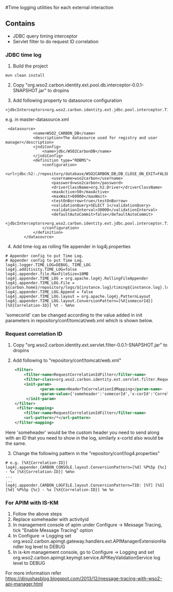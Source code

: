 #Time logging utilities for each external interaction

## Contains
* JDBC query timing interceptor
* Servlet filter to do request ID correlation

### JDBC time log
1. Build the project
```$cmd
mvn clean install
```
2. Copy "org.wso2.carbon.identity.ext.pool.db.interceptor-0.0.1-SNAPSHOT.jar" to dropins


3. Add following property to datasource configuration

```$xml
<jdbcInterceptors>org.wso2.carbon.identity.ext.jdbc.pool.interceptor.TimeLogInterceptor</jdbcInterceptors>
```

e.g. in master-datasource.xml

```$xml
 <datasource>
            <name>WSO2_CARBON_DB</name>
            <description>The datasource used for registry and user manager</description>
            <jndiConfig>
                <name>jdbc/WSO2CarbonDB</name>
            </jndiConfig>
            <definition type="RDBMS">
                <configuration>
                    <url>jdbc:h2:./repository/database/WSO2CARBON_DB;DB_CLOSE_ON_EXIT=FALSE;LOCK_TIMEOUT=60000</url>
                    <username>wso2carbon</username>
                    <password>wso2carbon</password>
                    <driverClassName>org.h2.Driver</driverClassName>
                    <maxActive>50</maxActive>
                    <maxWait>60000</maxWait>
                    <testOnBorrow>true</testOnBorrow>
                    <validationQuery>SELECT 1</validationQuery>
                    <validationInterval>30000</validationInterval>
                    <defaultAutoCommit>false</defaultAutoCommit>
                    <jdbcInterceptors>org.wso2.carbon.identity.ext.jdbc.pool.interceptor.TimeLogInterceptor</jdbcInterceptors>
                </configuration>
            </definition>
        </datasource>
```

4. Add time-log as rolling file appender in log4j.properties
```properties
# Appender config to put Time Log.
# Appender config to put Time Log.
log4j.logger.TIME_LOG=DEBUG, TIME_LOG
log4j.additivity.TIME_LOG=false
log4j.appender.file.MaxFileSize=10MB
log4j.appender.TIME_LOG = org.apache.log4j.RollingFileAppender
log4j.appender.TIME_LOG.File = ${carbon.home}/repository/logs/${instance.log}/timing${instance.log}.log
log4j.appender.TIME_LOG.Append = false
log4j.appender.TIME_LOG.layout = org.apache.log4j.PatternLayout
log4j.appender.TIME_LOG.layout.ConversionPattern=[%X{somecorId}] [%X{Correlation-ID}] %t - %m%n
```

'somecorId' can be changed according to the value added in init parameters in 
repository/conf/tomcat/web.xml which is shown below.

### Request correlation ID

1. Copy "org.wso2.carbon.identity.ext.servlet.filter-0.0.1-SNAPSHOT.jar" to dropins


2. Add following to "repository/conf/tomcat/web.xml"
```xml
    <filter>
        <filter-name>RequestCorrelationIdFilter</filter-name>
        <filter-class>org.wso2.carbon.identity.ext.servlet.filter.RequestCorrelationIdFilter</filter-class>
        <init-param>
               <param-name>HeaderToCorrelationIdMapping</param-name>
               <param-value>{'someheader':'somecorId','x-corId':'Correlation-ID'}</param-value>
         </init-param>
    </filter>
     <filter-mapping>
        <filter-name>RequestCorrelationIdFilter</filter-name>
        <url-pattern>/*</url-pattern>
    </filter-mapping>

```

Here 'someheader' would be the custom header you need to send along with an ID
that you need to show in the log, similarly x-corId also would be the same. 


3. Change the following pattern in the "repository/conf/log4.properties"

```properties
# e.g. [%X{Correlation-ID}]
log4j.appender.CARBON_CONSOLE.layout.ConversionPattern=[%d] %P%5p {%c} - %x [%X{Correlation-ID}] %m%n
...
...
log4j.appender.CARBON_LOGFILE.layout.ConversionPattern=TID: [%T] [%S] [%d] %P%5p {%c} - %x [%X{Correlation-ID}] %m %n   

```

### For APIM with IS-KM

1. Follow the above steps
2. Replace someheader with activityid
2. In management console of apim under Configure -> Message Tracing, tick
"Enable Message Tracing" option
3. In Configure -> Logging set org.wso2.carbon.apimgt.gateway.handlers.ext.APIManagerExtensionHandler
log level to DEBUG
4. In is-km management console, go to Configure -> Logging and set
org.wso2.carbon.apimgt.keymgt.service.APIKeyValidationService log level to DEBUG

For more information refer 
https://dinushasblog.blogspot.com/2013/12/message-tracing-with-wso2-api-manager.html


